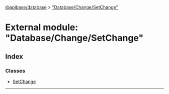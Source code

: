 [@apibase/database](../README.md) > ["Database/Change/SetChange"](../modules/_database_change_setchange_.md)

# External module: "Database/Change/SetChange"

## Index

### Classes

* [SetChange](../classes/_database_change_setchange_.setchange.md)

---

